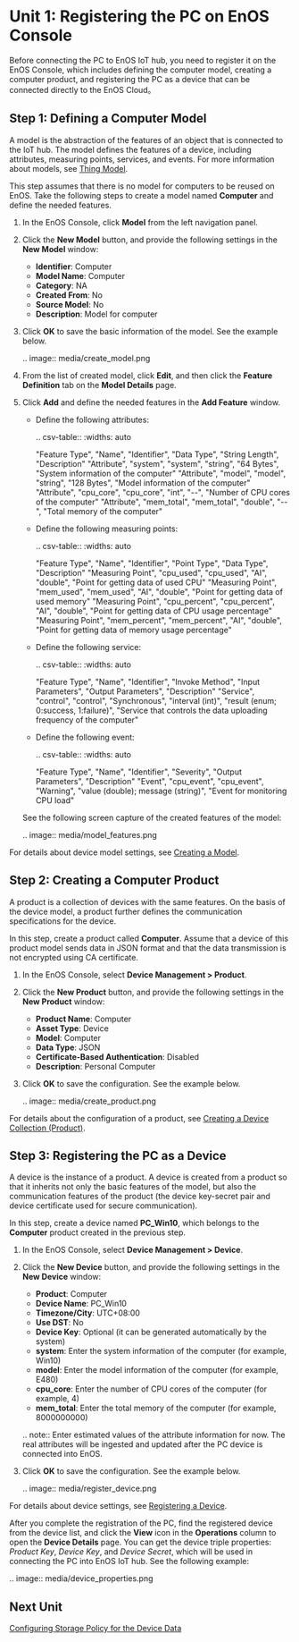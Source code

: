 # Unit 1: Registering the PC on EnOS Console

Before connecting the PC to EnOS IoT hub, you need to register it on the EnOS Console, which includes defining the computer model, creating a computer product, and registering the PC as a device that can be connected directly to the EnOS Cloud。

## Step 1: Defining a Computer Model

A model is the abstraction of the features of an object that is connected to the IoT hub. The model defines the features of a device, including attributes, measuring points, services, and events. For more information about models, see [Thing Model](/docs/device-connection/en/2.0.9/howto/model/model_overview.html).

This step assumes that there is no model for computers to be reused on EnOS. Take the following steps to create a model named **Computer** and define the needed features.

1. In the EnOS Console, click **Model** from the left navigation panel.

2. Click the **New Model** button, and provide the following settings in the **New Model** window:

   - **Identifier**: Computer
   - **Model Name**: Computer
   - **Category**: NA
   - **Created From**: No
   - **Source Model**: No
   - **Description**: Model for computer

3. Click **OK** to save the basic information of the model. See the example below.

   .. image:: media/create_model.png

4. From the list of created model, click **Edit**, and then click the **Feature Definition** tab on the **Model Details** page.

5. Click **Add** and define the needed features in the **Add Feature** window.

   - Define the following attributes:

     .. csv-table::
        :widths: auto

        "Feature Type", "Name", "Identifier", "Data Type", "String Length", "Description"
        "Attribute", "system", "system", "string", "64 Bytes", "System information of the computer"
        "Attribute", "model", "model", "string", "128 Bytes", "Model information of the computer"
        "Attribute", "cpu_core", "cpu_core", "int", "--", "Number of CPU cores of the computer"
        "Attribute", "mem_total", "mem_total", "double", "--", "Total memory of the computer"

   - Define the following measuring points:

     .. csv-table::
        :widths: auto

        "Feature Type", "Name", "Identifier", "Point Type", "Data Type", "Description"
        "Measuring Point", "cpu_used", "cpu_used", "AI", "double", "Point for getting data of used CPU"
        "Measuring Point", "mem_used", "mem_used", "AI", "double", "Point for getting data of used memory"
        "Measuring Point", "cpu_percent", "cpu_percent", "AI", "double", "Point for getting data of CPU usage percentage"
        "Measuring Point", "mem_percent", "mem_percent", "AI", "double", "Point for getting data of memory usage percentage"

   - Define the following service:

     .. csv-table::
        :widths: auto

        "Feature Type", "Name", "Identifier", "Invoke Method", "Input Parameters", "Output Parameters", "Description"
        "Service", "control", "control", "Synchronous", "interval (int)", "result (enum; 0:success, 1:failure)", "Service that controls the data uploading frequency of the computer"

    - Define the following event:

      .. csv-table::
         :widths: auto

         "Feature Type", "Name", "Identifier", "Severity", "Output Parameters", "Description"
         "Event", "cpu_event", "cpu_event", "Warning", "value (double); message (string)", "Event for monitoring CPU load"

   See the following screen capture of the created features of the model:

   .. image:: media/model_features.png

For details about device model settings, see [Creating a Model](/docs/device-connection/en/2.0.9/howto/model/creating_model.html).

## Step 2: Creating a Computer Product

A product is a collection of devices with the same features. On the basis of the device model, a product further defines the communication specifications for the device.

In this step, create a product called **Computer**. Assume that a device of this product model sends data in JSON format and that the data transmission is not encrypted using CA certificate.

1. In the EnOS Console, select **Device Management > Product**.

2. Click the **New Product** button, and provide the following settings in the **New Product** window:

   - **Product Name**: Computer
   - **Asset Type**: Device
   - **Model**: Computer
   - **Data Type**: JSON
   - **Certificate-Based Authentication**: Disabled
   - **Description**: Personal Computer

3. Click **OK** to save the configuration. See the example below.

   .. image:: media/create_product.png

For details about the configuration of a product, see [Creating a Device Collection (Product)](/docs/device-connection/en/2.0.9/howto/device/manage/creating_product.html).

## Step 3: Registering the PC as a Device

A device is the instance of a product. A device is created from a product so that it inherits not only the basic features of the model, but also the communication features of the product (the device key-secret pair and
device certificate used for secure communication).

In this step, create a device named **PC_Win10**, which belongs to the **Computer** product created in the previous step.

1. In the EnOS Console, select **Device Management > Device**.

2. Click the **New Device** button, and provide the following settings in the **New Device** window:

   - **Product**: Computer
   - **Device Name**: PC_Win10
   - **Timezone/City**: UTC+08:00
   - **Use DST**: No
   - **Device Key**: Optional (it can be generated automatically by the system)
   - **system**: Enter the system information of the computer (for example, Win10)
   - **model**: Enter the model information of the computer (for example, E480)
   - **cpu_core**: Enter the number of CPU cores of the computer (for example, 4)
   - **mem_total**: Enter the total memory of the computer (for example, 8000000000)

   .. note:: Enter estimated values of the attribute information for now. The real attributes will be ingested and updated after the PC device is connected into EnOS.

3. Click **OK** to save the configuration. See the example below.

   .. image:: media/register_device.png   

For details about device settings, see [Registering a Device](/docs/device-connection/en/2.0.9/howto/device/manage/creating_device.html).

After you complete the registration of the PC, find the registered device from the device list, and click the **View** icon in the **Operations** column to open the **Device Details** page. You can get the device triple properties: *Product Key*, *Device Key*, and *Device Secret*, which will be used in connecting the PC into EnOS IoT hub. See the following example:

.. image:: media/device_properties.png   



## Next Unit

[Configuring Storage Policy for the Device Data](configuring_storage_policy)
